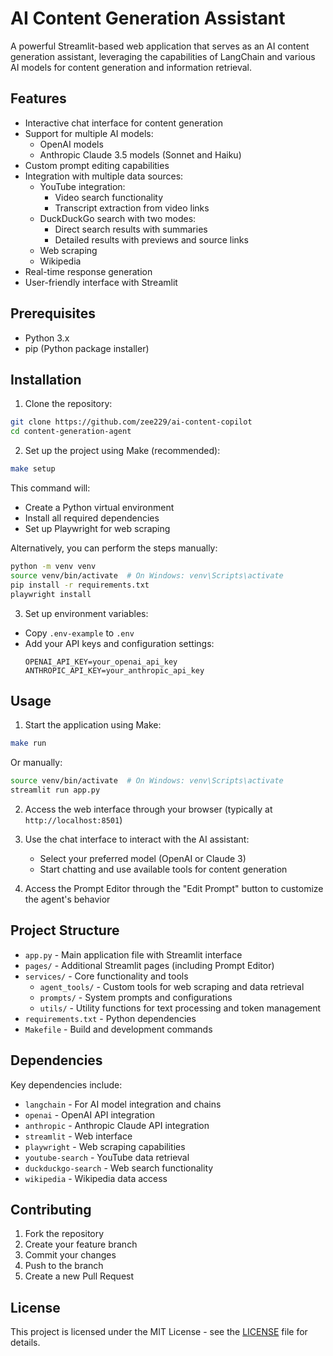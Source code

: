 # AI Content Generation Assistant

A powerful Streamlit-based web application that serves as an AI content generation assistant, leveraging the capabilities of LangChain and various AI models for content generation and information retrieval.

## Features

- Interactive chat interface for content generation
- Support for multiple AI models:
  - OpenAI models
  - Anthropic Claude 3.5 models (Sonnet and Haiku)
- Custom prompt editing capabilities
- Integration with multiple data sources:
  - YouTube integration:
    - Video search functionality
    - Transcript extraction from video links
  - DuckDuckGo search with two modes:
    - Direct search results with summaries
    - Detailed results with previews and source links
  - Web scraping
  - Wikipedia
- Real-time response generation
- User-friendly interface with Streamlit

## Prerequisites

- Python 3.x
- pip (Python package installer)

## Installation

1. Clone the repository:
```bash
git clone https://github.com/zee229/ai-content-copilot
cd content-generation-agent
```

2. Set up the project using Make (recommended):
```bash
make setup
```
This command will:
- Create a Python virtual environment
- Install all required dependencies
- Set up Playwright for web scraping

Alternatively, you can perform the steps manually:
```bash
python -m venv venv
source venv/bin/activate  # On Windows: venv\Scripts\activate
pip install -r requirements.txt
playwright install
```

3. Set up environment variables:
- Copy `.env-example` to `.env`
- Add your API keys and configuration settings:
  ```
  OPENAI_API_KEY=your_openai_api_key
  ANTHROPIC_API_KEY=your_anthropic_api_key
  ```

## Usage

1. Start the application using Make:
```bash
make run
```

Or manually:
```bash
source venv/bin/activate  # On Windows: venv\Scripts\activate
streamlit run app.py
```

2. Access the web interface through your browser (typically at `http://localhost:8501`)

3. Use the chat interface to interact with the AI assistant:
   - Select your preferred model (OpenAI or Claude 3)
   - Start chatting and use available tools for content generation

4. Access the Prompt Editor through the "Edit Prompt" button to customize the agent's behavior

## Project Structure

- `app.py` - Main application file with Streamlit interface
- `pages/` - Additional Streamlit pages (including Prompt Editor)
- `services/` - Core functionality and tools
  - `agent_tools/` - Custom tools for web scraping and data retrieval
  - `prompts/` - System prompts and configurations
  - `utils/` - Utility functions for text processing and token management
- `requirements.txt` - Python dependencies
- `Makefile` - Build and development commands

## Dependencies

Key dependencies include:
- `langchain` - For AI model integration and chains
- `openai` - OpenAI API integration
- `anthropic` - Anthropic Claude API integration
- `streamlit` - Web interface
- `playwright` - Web scraping capabilities
- `youtube-search` - YouTube data retrieval
- `duckduckgo-search` - Web search functionality
- `wikipedia` - Wikipedia data access

## Contributing

1. Fork the repository
2. Create your feature branch
3. Commit your changes
4. Push to the branch
5. Create a new Pull Request

## License

This project is licensed under the MIT License - see the [LICENSE](LICENSE) file for details.
